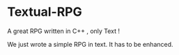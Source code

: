 # Textual-RPG
A great RPG written in C++ , only Text !

We just wrote a simple RPG in text. It has to be enhanced.

